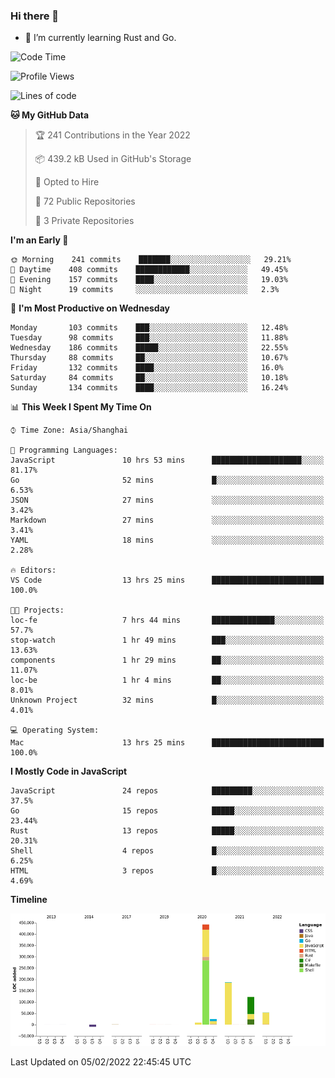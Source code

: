 ### Hi there 👋

- 🌱 I’m currently learning Rust and Go.

<!--START_SECTION:waka-->
![Code Time](http://img.shields.io/badge/Code%20Time-194%20hrs%206%20mins-blue)

![Profile Views](http://img.shields.io/badge/Profile%20Views-1-blue)

![Lines of code](https://img.shields.io/badge/From%20Hello%20World%20I%27ve%20Written-836%20Thousand%20lines%20of%20code-blue)

**🐱 My GitHub Data** 

> 🏆 241 Contributions in the Year 2022
 > 
> 📦 439.2 kB Used in GitHub's Storage 
 > 
> 💼 Opted to Hire
 > 
> 📜 72 Public Repositories 
 > 
> 🔑 3 Private Repositories  
 > 
**I'm an Early 🐤** 

```text
🌞 Morning    241 commits    ███████░░░░░░░░░░░░░░░░░░   29.21% 
🌆 Daytime    408 commits    ████████████░░░░░░░░░░░░░   49.45% 
🌃 Evening    157 commits    ████░░░░░░░░░░░░░░░░░░░░░   19.03% 
🌙 Night      19 commits     ░░░░░░░░░░░░░░░░░░░░░░░░░   2.3%

```
📅 **I'm Most Productive on Wednesday** 

```text
Monday       103 commits    ███░░░░░░░░░░░░░░░░░░░░░░   12.48% 
Tuesday      98 commits     ███░░░░░░░░░░░░░░░░░░░░░░   11.88% 
Wednesday    186 commits    █████░░░░░░░░░░░░░░░░░░░░   22.55% 
Thursday     88 commits     ██░░░░░░░░░░░░░░░░░░░░░░░   10.67% 
Friday       132 commits    ████░░░░░░░░░░░░░░░░░░░░░   16.0% 
Saturday     84 commits     ██░░░░░░░░░░░░░░░░░░░░░░░   10.18% 
Sunday       134 commits    ████░░░░░░░░░░░░░░░░░░░░░   16.24%

```


📊 **This Week I Spent My Time On** 

```text
⌚︎ Time Zone: Asia/Shanghai

💬 Programming Languages: 
JavaScript               10 hrs 53 mins      ████████████████████░░░░░   81.17% 
Go                       52 mins             █░░░░░░░░░░░░░░░░░░░░░░░░   6.53% 
JSON                     27 mins             ░░░░░░░░░░░░░░░░░░░░░░░░░   3.42% 
Markdown                 27 mins             ░░░░░░░░░░░░░░░░░░░░░░░░░   3.41% 
YAML                     18 mins             ░░░░░░░░░░░░░░░░░░░░░░░░░   2.28%

🔥 Editors: 
VS Code                  13 hrs 25 mins      █████████████████████████   100.0%

🐱‍💻 Projects: 
loc-fe                   7 hrs 44 mins       ██████████████░░░░░░░░░░░   57.7% 
stop-watch               1 hr 49 mins        ███░░░░░░░░░░░░░░░░░░░░░░   13.63% 
components               1 hr 29 mins        ██░░░░░░░░░░░░░░░░░░░░░░░   11.07% 
loc-be                   1 hr 4 mins         ██░░░░░░░░░░░░░░░░░░░░░░░   8.01% 
Unknown Project          32 mins             █░░░░░░░░░░░░░░░░░░░░░░░░   4.01%

💻 Operating System: 
Mac                      13 hrs 25 mins      █████████████████████████   100.0%

```

**I Mostly Code in JavaScript** 

```text
JavaScript               24 repos            █████████░░░░░░░░░░░░░░░░   37.5% 
Go                       15 repos            █████░░░░░░░░░░░░░░░░░░░░   23.44% 
Rust                     13 repos            █████░░░░░░░░░░░░░░░░░░░░   20.31% 
Shell                    4 repos             █░░░░░░░░░░░░░░░░░░░░░░░░   6.25% 
HTML                     3 repos             █░░░░░░░░░░░░░░░░░░░░░░░░   4.69%

```


**Timeline**

![Chart not found](https://raw.githubusercontent.com/elton/elton/main/charts/bar_graph.png) 


 Last Updated on 05/02/2022 22:45:45 UTC
<!--END_SECTION:waka-->

<!--
**elton/elton** is a ✨ _special_ ✨ repository because its `README.md` (this file) appears on your GitHub profile.

Here are some ideas to get you started:

- 🔭 I’m currently working on ...
- 🌱 I’m currently learning ...
- 👯 I’m looking to collaborate on ...
- 🤔 I’m looking for help with ...
- 💬 Ask me about ...
- 📫 How to reach me: ...
- 😄 Pronouns: ...
- ⚡ Fun fact: ...
-->
